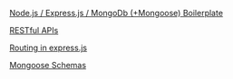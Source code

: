 [Node.js / Express.js / MongoDb (+Mongoose) Boilerplate](https://github.com/sslover/node-express-api-boilerplate)

[RESTful APIs](https://en.wikipedia.org/wiki/Representational_state_transfer#Applied_to_web_services)

[Routing in express.js](http://expressjs.com/guide/routing.html)

[Mongoose Schemas](http://mongoosejs.com/docs/guide.html)

